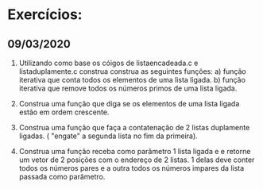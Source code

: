 # Exercícios:
## 09/03/2020
1) Utilizando como base os cóigos de listaencadeada.c e 
listaduplamente.c construa construa as seguintes funções:
    a) função iterativa que conta todos os elementos de
    uma lista ligada.
    b) função iterativa que remove todos os números primos de uma 
    lista ligada.

2) Construa uma função que diga se os elementos de uma lista ligada
estão em ordem crescente.

3) Construa uma função que faça a contatenação de 2 listas
duplamente ligadas. ( "engate" a segunda lista no fim da primeira).

4) Construa uma função receba como parâmetro 1 lista ligada e
e retorne um vetor de 2 posições com o endereço de 2 listas.
1 delas deve conter todos os números pares e a outra todos
os números impares da lista passada como parâmetro.
